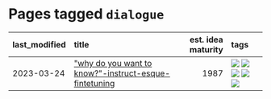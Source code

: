 # Pages tagged `dialogue`

|last_modified|title|est. idea maturity|tags
|:---|:---|---:|:---|
|2023-03-24|["why do you want to know?"-instruct-esque-fintetuning](../whydoyouwantoknow.md)|1987|[![](https://img.shields.io/badge/tag-aiethics-d5ffe)](../tags/aiethics.md) [![](https://img.shields.io/badge/tag-alignment-c4fb38)](../tags/alignment.md) [![](https://img.shields.io/badge/tag-dialogue-a68128)](../tags/dialogue.md) [![](https://img.shields.io/badge/tag-models-b4243e)](../tags/models.md) [![](https://img.shields.io/badge/tag-wip-48fb29)](../tags/wip.md)|